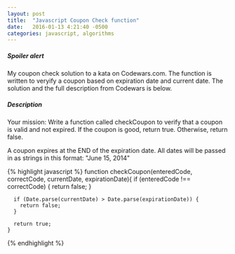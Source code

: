 ```yaml
---
layout: post
title:  "Javascript Coupon Check function"
date:   2016-01-13 4:21:40 -0500
categories: javascript, algorithms
---
```


##### Spoiler alert
My coupon check solution to a kata on Codewars.com. The function is written to veryify a coupon based on expiration date and current date. The solution and the full description from Codewars is below.

##### Description
Your mission: 
Write a function called checkCoupon to verify that a coupon is valid and not expired. If the coupon is good, return true. Otherwise, return false.

A coupon expires at the END of the expiration date. All dates will be passed in as strings in this format: "June 15, 2014"

{% highlight javascript %}
	function checkCoupon(enteredCode, correctCode, currentDate, expirationDate){
	  if (enteredCode !== correctCode) {
	    return false;
	  }
	  
	  if (Date.parse(currentDate) > Date.parse(expirationDate)) {
	    return false;
	  }
	  
	  return true;
	}
{% endhighlight %}
